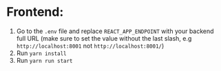 # Frontend:
1. Go to the `.env` file and replace `REACT_APP_ENDPOINT` with your backend full URL (make sure to set the value without the last slash, e.g `http://localhost:8001` not `http://localhost:8001/`)
2. Run `yarn install`
3. Run `yarn run start`